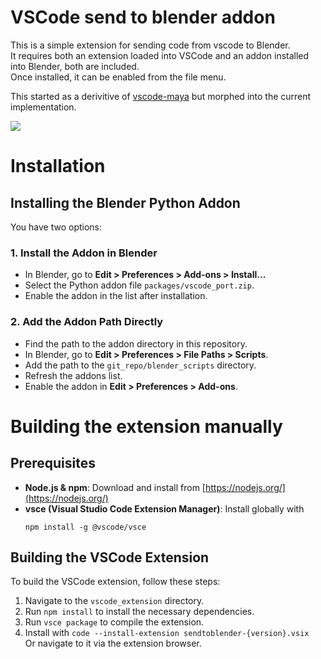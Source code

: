 # VSCode send to blender addon
This is a simple extension for sending code from vscode to Blender.\
It requires both an extension loaded into VSCode and an addon installed into Blender, both are included.\
Once installed, it can be enabled from the file menu.

This started as a derivitive of [vscode-maya](https://github.com/artbycrunk/vscode-maya/) but morphed into the current implementation.

![](vscode_extension/blender_vscode.gif)

# Installation

## Installing the Blender Python Addon

You have two options:

### 1. Install the Addon in Blender

- In Blender, go to **Edit > Preferences > Add-ons > Install...**
- Select the Python addon file `packages/vscode_port.zip`.
- Enable the addon in the list after installation.

### 2. Add the Addon Path Directly

- Find the path to the addon directory in this repository.
- In Blender, go to **Edit > Preferences > File Paths > Scripts**.
- Add the path to the `git_repo/blender_scripts` directory.
- Refresh the addons list.
- Enable the addon in **Edit > Preferences > Add-ons**.


# Building the extension manually

## Prerequisites

- **Node.js & npm**: Download and install from [https://nodejs.org/](https://nodejs.org/)
- **vsce (Visual Studio Code Extension Manager)**: Install globally with  
  ```
  npm install -g @vscode/vsce
  ```

## Building the VSCode Extension

To build the VSCode extension, follow these steps:

1. Navigate to the `vscode_extension` directory.
2. Run `npm install` to install the necessary dependencies.
3. Run `vsce package` to compile the extension.
4. Install with `code --install-extension sendtoblender-{version}.vsix`  
   Or navigate to it via the extension browser.